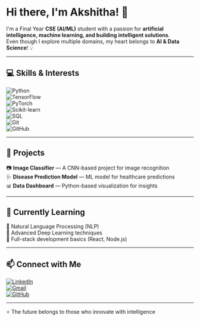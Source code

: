 # Hi there, I'm Akshitha! 👋  

I'm a Final Year **CSE (AI/ML)** student with a passion for **artificial intelligence, machine learning, and building intelligent solutions**.  
Even though I explore multiple domains, my heart belongs to **AI & Data Science**! 💡  

---

## 💻 Skills & Interests  
![Python](https://img.shields.io/badge/Python-3776AB?style=for-the-badge&logo=python&logoColor=white)  
![TensorFlow](https://img.shields.io/badge/TensorFlow-FF6F00?style=for-the-badge&logo=tensorflow&logoColor=white)  
![PyTorch](https://img.shields.io/badge/PyTorch-EE4C2C?style=for-the-badge&logo=pytorch&logoColor=white)  
![Scikit-learn](https://img.shields.io/badge/Scikit--learn-F7931E?style=for-the-badge&logo=scikit-learn&logoColor=white)  
![SQL](https://img.shields.io/badge/SQL-336791?style=for-the-badge&logo=postgresql&logoColor=white)  
![Git](https://img.shields.io/badge/Git-F05032?style=for-the-badge&logo=git&logoColor=white)  
![GitHub](https://img.shields.io/badge/GitHub-181717?style=for-the-badge&logo=github&logoColor=white)  

---

## 📌 Projects  
📷 **Image Classifier** — A CNN-based project for image recognition  
🩺 **Disease Prediction Model** — ML model for healthcare predictions  
📊 **Data Dashboard** — Python-based visualization for insights  

---

## 🌱 Currently Learning  
🔹 Natural Language Processing (NLP)  
🔹 Advanced Deep Learning techniques  
🔹 Full-stack development basics (React, Node.js)  

---

## 📫 Connect with Me  
[![LinkedIn](https://img.shields.io/badge/LinkedIn-0A66C2?style=for-the-badge&logo=linkedin&logoColor=white)](https://www.linkedin.com/)  
[![Gmail](https://img.shields.io/badge/Email-D14836?style=for-the-badge&logo=gmail&logoColor=white)](mailto:akshithaall)  
[![GitHub](https://img.shields.io/badge/GitHub-181717?style=for-the-badge&logo=github&logoColor=white)](https://github.com/akshithaallam)  

---

⭐ The future belongs to those who innovate with intelligence
